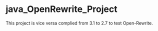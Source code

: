 # java_OpenRewrite_Project
This project is vice versa complied from 3.1 to 2.7 to test Open-Rewrite.